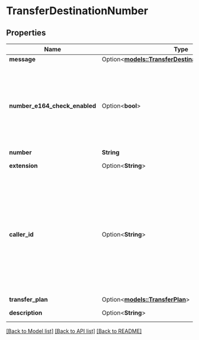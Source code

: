 # TransferDestinationNumber

## Properties

Name | Type | Description | Notes
------------ | ------------- | ------------- | -------------
**message** | Option<[**models::TransferDestinationNumberMessage**](TransferDestinationNumberMessage.md)> |  | [optional]
**number_e164_check_enabled** | Option<**bool**> | This is the flag to toggle the E164 check for the `number` field. This is an advanced property which should be used if you know your use case requires it.  Use cases: - `false`: To allow non-E164 numbers like `+001234567890`, `1234`, or `abc`. This is useful for dialing out to non-E164 numbers on your SIP trunks. - `true` (default): To allow only E164 numbers like `+14155551234`. This is standard for PSTN calls.  If `false`, the `number` is still required to only contain alphanumeric characters (regex: `/^\\+?[a-zA-Z0-9]+$/`).  @default true (E164 check is enabled) | [optional]
**number** | **String** | This is the phone number to transfer the call to. | 
**extension** | Option<**String**> | This is the extension to dial after transferring the call to the `number`. | [optional]
**caller_id** | Option<**String**> | This is the caller ID to use when transferring the call to the `number`.  Usage: - If not provided, the caller ID will be the number the call is coming from. Example, +14151111111 calls in to and the assistant transfers out to +16470000000. +16470000000 will see +14151111111 as the caller. - To change this behavior, provide a `callerId`. - Set to '{{customer.number}}' to always use the customer's number as the caller ID. - Set to '{{phoneNumber.number}}' to always use the phone number of the assistant as the caller ID. - Set to any E164 number to always use that number as the caller ID. This needs to be a number that is owned or verified by your Transport provider like Twilio.  For Twilio, you can read up more here: https://www.twilio.com/docs/voice/twiml/dial#callerid | [optional]
**transfer_plan** | Option<[**models::TransferPlan**](TransferPlan.md)> |  | [optional]
**description** | Option<**String**> | This is the description of the destination, used by the AI to choose when and how to transfer the call. | [optional]

[[Back to Model list]](../README.md#documentation-for-models) [[Back to API list]](../README.md#documentation-for-api-endpoints) [[Back to README]](../README.md)


